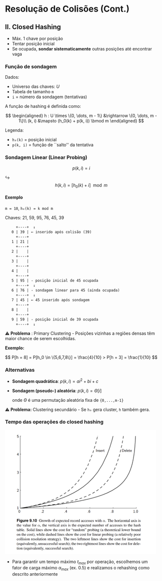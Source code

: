 # Resolução de Colisões (Cont.)

## II. Closed Hashing

- Máx. 1 chave por posição  
- Tentar posição inicial  
- Se ocupada, **sondar sistematicamente** outras posições até encontrar vaga

### Função de sondagem

Dados:

- Universo das chaves: $U$  
- Tabela de tamanho `m`  
- `i` = número da sondagem (tentativas)

A função de hashing é definida como:

$$
\begin{aligned}
h : U \times \{0, \dots, m - 1\} &\rightarrow \{0, \dots, m - 1\}\\
(k, i) &\mapsto (h_0(k) + p(k, i)) \bmod m
\end{aligned}
$$

Legenda:
- `h₀(k)` = posição inicial
- `p(k, i)` = função de ``salto'' da tentativa

### Sondagem Linear (Linear Probing)

$$
p(k, i) = i
$$

↪
$$
h(k, i) = [h_0(k) + i] \mod m
$$

#### Exemplo

`m = 10`, `h₀(k) = k mod m`

Chaves: 21, 59, 95, 76, 45, 39

```
     +----+  ↓
   0 | 39 | ← inserido após colisão (39)
     +----+   
   1 | 21 |
     +----+
   2 |    |
     +----+
   3 |    |
     +----+
   4 |    |
     +----+
   5 | 95 | - posição inicial de 45 ocupada
     +----+  ↓                              
   6 | 76 | - sondagem linear para 45 (ainda ocupada)
     +----+  ↓                                
   7 | 45 | ← 45 inserido após sondagem
     +----+   
   8 |    |
     +----+
   9 | 59 | - posição inicial de 39 ocupada
     +----+  ↓                                 
```

⚠️ **Problema** : Primary Clustering - Posições vizinhas a regiões densas têm maior chance de serem escolhidas.

**Exemplo:**

$$
P[h = 8] = P[h_0 \in \{5,6,7,8\}] = \frac{4}{10} > P[h = 3] = \frac{1}{10}
$$

### Alternativas

- **Sondagem quadrática**:  $p(k, i) = ai^2 + bi + c$

- **Sondagem (pseudo-) aleatória**:  $p(k, i) = \Theta[i]$

    onde $\Theta$ é uma permutação aleatória fixa de `{0,...,m-1}`

⚠️ **Problema:** Clustering secundário - Se `h₀` gera cluster, `h` também gera.

### Tempo das operações do closed hashing

<img src="./closedhashing.png" width=500/>

- Para garantir um tempo máximo $t_{max}$ por operação, escolhemos um fator de carga máximo $\alpha_{max}$ (ex. 0.5) e realizamos o rehashing como descrito anteriormente